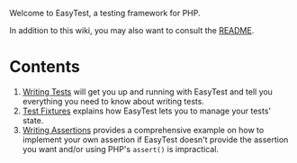 Welcome to EasyTest, a testing framework for PHP.

In addition to this wiki, you may also want to consult the
[README](https://github.com/gnarlyquack/easytest).

# Contents

1. [Writing Tests](https://github.com/gnarlyquack/easytest/wiki/1.-Writing-Tests)
   will get you up and running with EasyTest and tell you everything you need
   to know about writing tests.
2. [Test Fixtures](https://github.com/gnarlyquack/easytest/wiki/Test-Fixtures)
   explains how EasyTest lets you to manage your tests' state.
3. [Writing
   Assertions](https://github.com/gnarlyquack/easytest/wiki/Writing-Assertions)
   provides a comprehensive example on how to implement your own assertion if
   EasyTest doesn't provide the assertion you want and/or using PHP's
   `assert()` is impractical.
